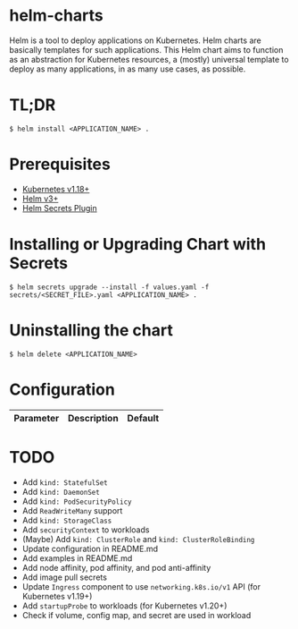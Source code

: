 # helm-charts

Helm is a tool to deploy applications on Kubernetes. Helm charts are basically templates for such applications. This Helm chart aims to function as an abstraction for Kubernetes resources, a (mostly) universal template to deploy as many applications, in as many use cases, as possible.

# TL;DR

```
$ helm install <APPLICATION_NAME> .
```

# Prerequisites

- [Kubernetes v1.18+](https://github.com/kubernetes/kubernetes)
- [Helm v3+](https://github.com/helm/helm)
- [Helm Secrets Plugin](https://github.com/jkroepke/helm-secrets)

# Installing or Upgrading Chart with Secrets

```
$ helm secrets upgrade --install -f values.yaml -f secrets/<SECRET_FILE>.yaml <APPLICATION_NAME> .
```

# Uninstalling the chart

```
$ helm delete <APPLICATION_NAME>
```

# Configuration

| Parameter | Description | Default |
|-----------|-------------|---------|

# TODO
- Add `kind: StatefulSet`
- Add `kind: DaemonSet`
- Add `kind: PodSecurityPolicy`
- Add `ReadWriteMany` support
- Add `kind: StorageClass`
- Add `securityContext` to workloads
- (Maybe) Add `kind: ClusterRole` and `kind: ClusterRoleBinding`
- Update configuration in README.md
- Add examples in README.md
- Add node affinity, pod affinity, and pod anti-affinity
- Add image pull secrets
- Update `Ingress` component to use `networking.k8s.io/v1` API (for Kubernetes v1.19+)
- Add `startupProbe` to workloads (for Kubernetes v1.20+)
- Check if volume, config map, and secret are used in workload

